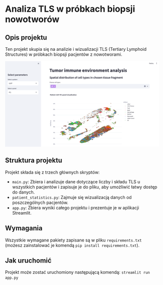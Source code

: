 # Analiza TLS w próbkach biopsji nowotworów

## Opis projektu

Ten projekt skupia się na analizie i wizualizacji TLS (Tertiary Lymphoid Structures) w próbkach biopsji pacjentów z nowotworami.

![app screen](graphics/app_screen.png)

## Struktura projektu

Projekt składa się z trzech głównych skryptów: 

* `main.py`: Zbiera i analizuje dane dotyczące liczby i składu TLS u wszystkich pacjentów i zapisuje je do pliku, aby umożliwić łatwy dostęp do danych.
* `patient_statistics.py`: Zajmuje się wizualizacją danych od poszczególnych pacjentów.
* `app.py`: Zbiera wyniki całego projektu i prezentuje je w aplikacji Streamlit.

## Wymagania

Wszystkie wymagane pakiety zapisane są w pliku ```requirements.txt``` (możesz zainstalować je komendą ```pip install requirements.txt```).

## Jak uruchomić

Projekt może zostać uruchomiony następującą komendą:
```streamlit run app.py```